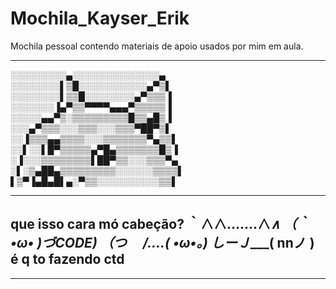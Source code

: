 # Mochila_Kayser_Erik

Mochila pessoal contendo materiais de apoio usados por mim em aula.

-----------------------------------------------------------------------------------------------------------------------------------------------------------------------------------
░░░░░░░░░▄░░░░░░░░░░░░░░▄
 ░░░░░░░░▌▒█░░░░░░░░░░░▄▀▒▌
 ░░░░░░░░▌▒▒█░░░░░░░░▄▀▒▒▒▐
 ░░░░░░░▐▄▀▒▒▀▀▀▀▄▄▄▀▒▒▒▒▒▐
 ░░░░░▄▄▀▒░▒▒▒▒▒▒▒▒▒█▒▒▄█▒▐
 ░░░▄▀▒▒▒░░░▒▒▒░░░▒▒▒▀██▀▒▌
 ░░▐▒▒▒▄▄▒▒▒▒░░░▒▒▒▒▒▒▒▀▄▒▒▌
 ░░▌░░▌█▀▒▒▒▒▒▄▀█▄▒▒▒▒▒▒▒█▒▐
 ░▐░░░▒▒▒▒▒▒▒▒▌██▀▒▒░░░▒▒▒▀▄
 ░▌░▒▄██▄▒▒▒▒▒▒▒▒▒░░░░░░▒▒▒▒▌
 ▌▒▀▐▄█▄█▌▄░▀▒▒░░░░░░░░░░▒▒▌

-----------------------------------------------------------------------------------------------------------------------------------------------------------------------------------

que isso cara mó cabeção?
 ｀∧__∧.......∧___∧
 （｀•ω• )づCODE)
 （つ　 /....( •ω•。)
 しーＪ____( nnノ ) é q to fazendo ctd
-----------------------------------------------------------------------------------------------------------------------------------------------------------------------------------

-----------------------------------------------------------------------------------------------------------------------------------------------------------------------------------

